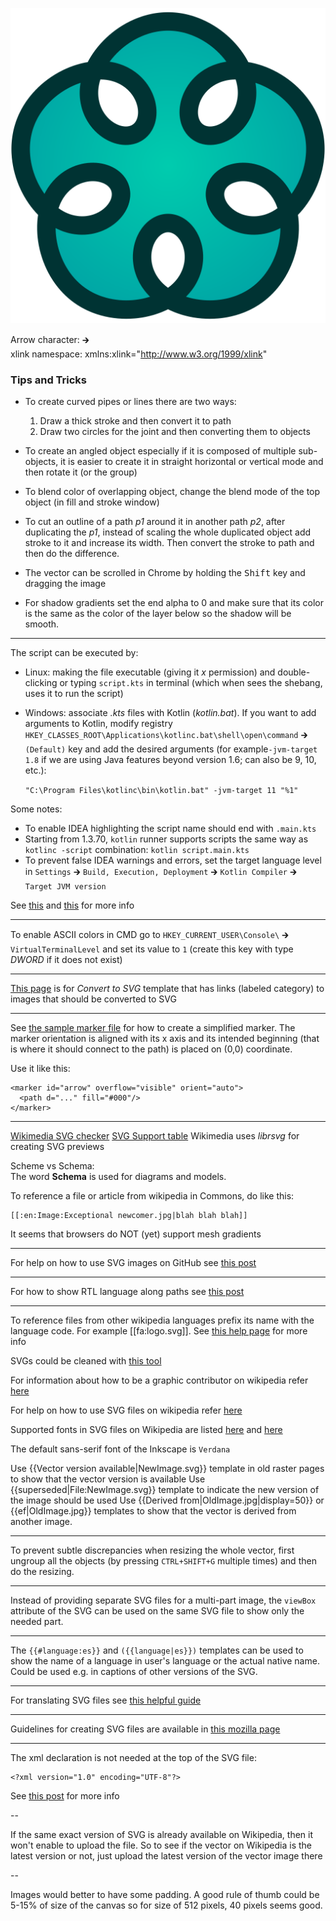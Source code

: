 ![logo](./symbol/2-optimized.svg)

Arrow character: 🡲  
xlink namespace: xmlns:xlink="http://www.w3.org/1999/xlink"

### Tips and Tricks

 - To create curved pipes or lines there are two ways:
     1. Draw a thick stroke and then convert it to path
     2. Draw two circles for the joint and then converting them to objects

 - To create an angled object especially if it is composed of multiple sub-objects, it is
   easier to create it in straight horizontal or vertical mode and then rotate it (or the group)

 - To blend color of overlapping object, change the blend mode of the top object (in fill and stroke window)

 - To cut an outline of a path *p1* around it in another path *p2*, after duplicating the *p1*,
   instead of scaling the whole duplicated object add stroke to it and increase its width.
   Then convert the stroke to path and then do the difference.
 
 - The vector can be scrolled in Chrome by holding the <kbd>Shift</kbd> key and dragging the image

 - For shadow gradients set the end alpha to 0 and make sure that its color is the same as
   the color of the layer below so the shadow will be smooth.

---

The script can be executed by:
  - Linux: making the file executable (giving it *x* permission) and double-clicking or
    typing `script.kts` in terminal (which when sees the shebang, uses it to run the script)
  - Windows: associate *.kts* files with Kotlin (*kotlin.bat*).
    If you want to add arguments to Kotlin, modify registry
    `HKEY_CLASSES_ROOT\Applications\kotlinc.bat\shell\open\command` 🡲 `(Default)` key
    and add the desired arguments (for example`-jvm-target 1.8` if we are using Java features beyond version 1.6; can also be 9, 10, etc.):

    `"C:\Program Files\kotlinc\bin\kotlin.bat" -jvm-target 11 "%1"`

Some notes:
  - To enable IDEA highlighting the script name should end with `.main.kts`
  - Starting from 1.3.70, `kotlin` runner supports scripts the same way as
    `kotlinc -script` combination: `kotlin script.main.kts`
  - To prevent false IDEA warnings and errors, set the target language level in
    `Settings` 🡲 `Build, Execution, Deployment` 🡲 `Kotlin Compiler` 🡲 `Target JVM version`

See [this](https://stackoverflow.com/a/7574585) and [this](https://superuser.com/q/361816) for more info

---

To enable ASCII colors in CMD go to `HKEY_CURRENT_USER\Console\` 🡲 `VirtualTerminalLevel`
and set its value to `1` (create this key with type *DWORD* if it does not exist)

---

[This page](https://commons.wikimedia.org/wiki/Template:Convert_to_SVG) is for *Convert to SVG* template that has links (labeled category) to images that should be converted to SVG

---

See [the sample marker file](marker.svg) for how to create a simplified marker.
The marker orientation is aligned with its x axis and its intended beginning
(that is where it should connect to the path) is placed on (0,0) coordinate.

Use it like this:

    <marker id="arrow" overflow="visible" orient="auto">
      <path d="..." fill="#000"/>
    </marker>

---

[Wikimedia SVG checker](https://commons.wikimedia.org/wiki/Commons:Commons_SVG_Checker)
[SVG Support table](https://razrfalcon.github.io/resvg-test-suite/svg-support-table.html)
Wikimedia uses *librsvg* for creating SVG previews

Scheme vs Schema:  
The word **Schema** is used for diagrams and models.

To reference a file or article from wikipedia in Commons, do like this:

    [[:en:Image:Exceptional newcomer.jpg|blah blah blah]]

It seems that browsers do NOT (yet) support mesh gradients

---

For help on how to use SVG images on GitHub see [this post](https://stackoverflow.com/q/13808020)

---

For how to show RTL language along paths see [this post](https://stackoverflow.com/q/24849981/)

---

To reference files from other wikipedia languages prefix its name with the language code.
For example [[fa:logo.svg]]. See [this help page](https://en.wikipedia.org/wiki/Help:Interlanguage_links) for more info

SVGs could be cleaned with [this tool](https://github.com/RazrFalcon/svgcleaner)

For information about how to be a graphic contributor on wikipedia refer [here](https://en.wikipedia.org/wiki/Wikipedia:Graphics_Lab)

For help on how to use SVG files on wikipedia refer [here](https://commons.wikimedia.org/wiki/Help:SVG)

Supported fonts in SVG files on Wikipedia are listed [here](https://meta.wikimedia.org/wiki/SVG_fonts)
and [here](https://en.wikipedia.org/wiki/Wikipedia:Typography)

The default sans-serif font of the Inkscape is `Verdana`

Use {{Vector version available|NewImage.svg}} template in old raster pages to show that the vector version is available
Use {{superseded|File:NewImage.svg}} template to indicate the new version of the image should be used
Use {{Derived from|OldImage.jpg|display=50}} or {{ef|OldImage.jpg}} templates to show that the vector is derived from another image.

---

To prevent subtle discrepancies when resizing the whole vector,
first ungroup all the objects (by pressing `CTRL+SHIFT+G` multiple times)
and then do the resizing.

---

Instead of providing separate SVG files for a multi-part image, the `viewBox` attribute
of the SVG can be used on the same SVG file to show only the needed part.

---

The `{{#language:es}}` and `({{language|es}})` templates can be used to show the name of a language
in user's language or the actual native name.
Could be used e.g. in captions of other versions of the SVG.

---

For translating SVG files see [this helpful guide](https://commons.wikimedia.org/wiki/Commons:Translation_possible/Learn_more)

---

Guidelines for creating  SVG files are available in [this mozilla page](https://developer.mozilla.org/en-US/docs/Mozilla/Developer_guide/SVG_Guidelines)

---

The xml declaration is not needed at the top of the SVG file:

    <?xml version="1.0" encoding="UTF-8"?>

See [this post](https://stackoverflow.com/q/38169475) for more info

--

If the same exact version of SVG is already available on Wikipedia, then it
won't enable to upload the file. So to see if the vector on Wikipedia is the
latest version or not, just upload the latest version of the vector image there

--

Images would better to have some padding. A good rule of thumb could be 5-15% of
size of the canvas so for size of 512 pixels, 40 pixels seems good.
